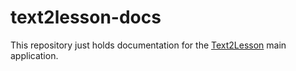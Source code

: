 # text2lesson-docs
This repository just holds documentation for the [Text2Lesson](https://henspace.com/text2lesson/) main application.
